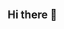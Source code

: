 ## Hi there 👋

<!--
**dhevelopah/dhevelopah** is a ✨ _special_ ✨ repository because its `README.md` (this file) appears on your GitHub profile.

Here are some ideas to get you started:

- 🔭 I’m currently working on Banking Applications
- 🌱 I’m currently learning Spring Boot and Flutter
- 👯 I’m looking to collaborate on a digital banking app
- 🤔 I’m looking for help with mastering the dark arts of fixing bugs
- 💬 Ask me about how to make your code glow in the dark
- 📫 How to reach me: https://github.com/dhevelopah
- ⚡ Fun fact: The first computer bug was literally a bug.
      Back in 1947, engineers working on the Harvard Mark II computer found a moth trapped in a relay, causing an error. They taped the insect into their logbook with the note "First actual case of bug being found." That's where the term "computer bug" comes from!
-->
